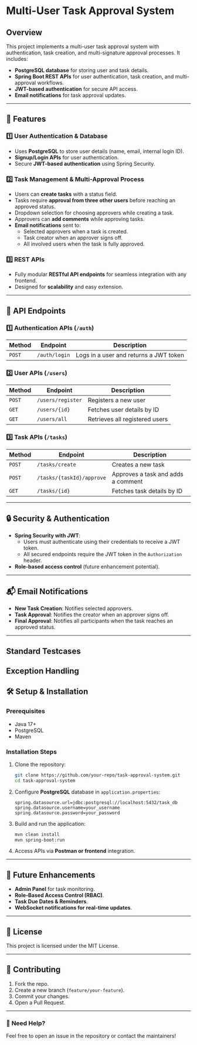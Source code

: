 # Multi-User Task Approval System

## Overview
This project implements a multi-user task approval system with authentication, task creation, and multi-signature approval processes. It includes:
- **PostgreSQL database** for storing user and task details.
- **Spring Boot REST APIs** for user authentication, task creation, and multi-approval workflows.
- **JWT-based authentication** for secure API access.
- **Email notifications** for task approval updates.

---

## 🚀 Features
### 1️⃣ **User Authentication & Database**
- Uses **PostgreSQL** to store user details (name, email, internal login ID).
- **Signup/Login APIs** for user authentication.
- Secure **JWT-based authentication** using Spring Security.

### 2️⃣ **Task Management & Multi-Approval Process**
- Users can **create tasks** with a status field.
- Tasks require **approval from three other users** before reaching an approved status.
- Dropdown selection for choosing approvers while creating a task.
- Approvers can **add comments** while approving tasks.
- **Email notifications** sent to:
  - Selected approvers when a task is created.
  - Task creator when an approver signs off.
  - All involved users when the task is fully approved.

### 3️⃣ **REST APIs**
- Fully modular **RESTful API endpoints** for seamless integration with any frontend.
- Designed for **scalability** and easy extension.

---

## 🔧 **API Endpoints**

### **1️⃣ Authentication APIs** (`/auth`)
| Method | Endpoint | Description |
|--------|------------|-------------|
| `POST` | `/auth/login` | Logs in a user and returns a JWT token |

### **2️⃣ User APIs** (`/users`)
| Method | Endpoint | Description |
|--------|------------|-------------|
| `POST` | `/users/register` | Registers a new user |
| `GET`  | `/users/{id}` | Fetches user details by ID |
| `GET`  | `/users/all` | Retrieves all registered users |

### **3️⃣ Task APIs** (`/tasks`)
| Method | Endpoint | Description |
|--------|------------|-------------|
| `POST` | `/tasks/create` | Creates a new task |
| `POST` | `/tasks/{taskId}/approve` | Approves a task and adds a comment |
| `GET`  | `/tasks/{id}` | Fetches task details by ID |

---

## 🔒 **Security & Authentication**
- **Spring Security with JWT**:
  - Users must authenticate using their credentials to receive a JWT token.
  - All secured endpoints require the JWT token in the `Authorization` header.
- **Role-based access control** (future enhancement potential).

---

## 📬 **Email Notifications**
- **New Task Creation**: Notifies selected approvers.
- **Task Approval**: Notifies the creator when an approver signs off.
- **Final Approval**: Notifies all participants when the task reaches an approved status.

---

## Standard Testcases
## Exception Handling

## 🛠️ **Setup & Installation**
### **Prerequisites**
- Java 17+
- PostgreSQL
- Maven

### **Installation Steps**
1. Clone the repository:
   ```sh
   git clone https://github.com/your-repo/task-approval-system.git
   cd task-approval-system
   ```
2. Configure **PostgreSQL** database in `application.properties`:
   ```properties
   spring.datasource.url=jdbc:postgresql://localhost:5432/task_db
   spring.datasource.username=your_username
   spring.datasource.password=your_password
   ```
3. Build and run the application:
   ```sh
   mvn clean install
   mvn spring-boot:run
   ```

4. Access APIs via **Postman or frontend** integration.

---

## 📌 **Future Enhancements**
- **Admin Panel** for task monitoring.
- **Role-Based Access Control (RBAC)**.
- **Task Due Dates & Reminders**.
- **WebSocket notifications for real-time updates**.

---

## 📄 **License**
This project is licensed under the MIT License.

---

## 🤝 **Contributing**
1. Fork the repo.
2. Create a new branch (`feature/your-feature`).
3. Commit your changes.
4. Open a Pull Request.

---

### 📧 **Need Help?**
Feel free to open an issue in the repository or contact the maintainers!

